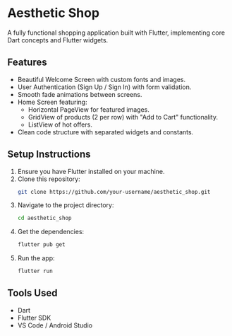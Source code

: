 # Aesthetic Shop

A fully functional shopping application built with Flutter, implementing core Dart concepts and Flutter widgets.

## Features

- Beautiful Welcome Screen with custom fonts and images.
- User Authentication (Sign Up / Sign In) with form validation.
- Smooth fade animations between screens.
- Home Screen featuring:
  - Horizontal PageView for featured images.
  - GridView of products (2 per row) with "Add to Cart" functionality.
  - ListView of hot offers.
- Clean code structure with separated widgets and constants.


## Setup Instructions

1.  Ensure you have Flutter installed on your machine.
2.  Clone this repository:
    ```bash
    git clone https://github.com/your-username/aesthetic_shop.git
    ```
3.  Navigate to the project directory:
    ```bash
    cd aesthetic_shop
    ```
4.  Get the dependencies:
    ```bash
    flutter pub get
    ```
5.  Run the app:
    ```bash
    flutter run
    ```

## Tools Used

- Dart
- Flutter SDK
- VS Code / Android Studio
